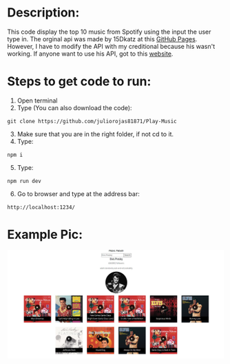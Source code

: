 # Description:
This code  display the top 10 music from Spotify using the input the user type in.
The orginal api was made by 15Dkatz at this [GitHub Pages](https://github.com/HackerNews/API).
However, I have to modify the API with my creditional because his wasn't working.
If anyone want to use his API, got to this [website](https://spotify-api-wrapper1.herokuapp.com).


# Steps to get code to run:
1. Open terminal
2. Type (You can also download the code):
```
git clone https://github.com/juliorojas81871/Play-Music
```
3. Make sure that you are in the right folder, if not cd to it.
4. Type: 
```
npm i
```
5. Type: 
```
npm run dev
```
6. Go to browser and type at the address bar: 
```
http://localhost:1234/
```

# Example Pic:
![Play Music Example Pic](https://github.com/juliorojas81871/Play-Music/blob/main/pics/pic1.jpg)

